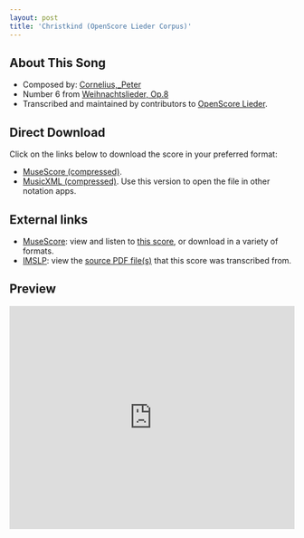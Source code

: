 ```yaml
---
layout: post
title: 'Christkind (OpenScore Lieder Corpus)'
---
```


## About This Song

- Composed by: [Cornelius,_Peter](https://fourscoreandmore.org/openscore/lieder/Cornelius,_Peter)
- Number 6 from [Weihnachtslieder, Op.8](https://fourscoreandmore.org/openscore/lieder/Cornelius,_Peter/Weihnachtslieder,_Op.8)
- Transcribed and maintained by contributors to [OpenScore Lieder].

[OpenScore Lieder]: https://musescore.com/openscore-lieder-corpus

## Direct Download

Click on the links below to download the score in your preferred format:
- [MuseScore (compressed)](https://github.com/openscore/lieder/blob/main/scores/Cornelius,_Peter/Weihnachtslieder,_Op.8/6_Christkind/lc7019290.mscz?raw=true).
- [MusicXML (compressed)](https://github.com/openscore/lieder/blob/main/scores/Cornelius,_Peter/Weihnachtslieder,_Op.8/6_Christkind/lc7019290.mxl?raw=true). Use this version to open the file in other notation apps.

## External links

- [MuseScore]: view and listen to [this score][MuseScore], or download in a variety of formats.
- [IMSLP]: view the [source PDF file(s)][IMSLP] that this score was transcribed from.

[MuseScore]: https://musescore.com/score/7019290
[IMSLP]: https://imslp.org/wiki/Special:ReverseLookup/80690

## Preview

<iframe width="100%" height="394" src="https://musescore.com/openscore-lieder-corpus/scores/7019290/embed" frameborder="0" allowfullscreen allow="autoplay; fullscreen"></iframe>
